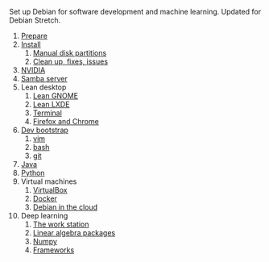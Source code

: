 Set up Debian for software development and machine learning. Updated for Debian Stretch.

1. [Prepare](0100-prepare.md)
2. [Install](0200-install.md)
    1. [Manual disk partitions](0201-partitions.md)
    2. [Clean up, fixes, issues](0202-cleanup.md)
3. [NVIDIA](0300-nvidia.md)
4. [Samba server](0400-samba.md)
5. Lean desktop
    1. [Lean GNOME](0501-gnome.md)
    2. [Lean LXDE](0502-lxde.md)
    3. [Terminal](0503-terminal.md)
    4. [Firefox and Chrome](0505-browser.md)
6. [Dev bootstrap](0600-bootstrap.md)
    1. [vim](0601-vim.md)
    2. [bash](0602-bash.md)
    3. [git](0603-git.md)
7. [Java](0700-java.md)
8. [Python](0800-python.md)
9. Virtual machines
    1. [VirtualBox](0901-virtualbox.md)
    2. [Docker](0902-docker.md)
    3. [Debian in the cloud](0903-cloud.md)
10. Deep learning
    1. [The work station](1001-hardware.md)
    2. [Linear algebra packages](1002-blas-lapack.md)
    3. [Numpy](1003-numpy.md)
    4. [Frameworks](1004-frameworks.md)

